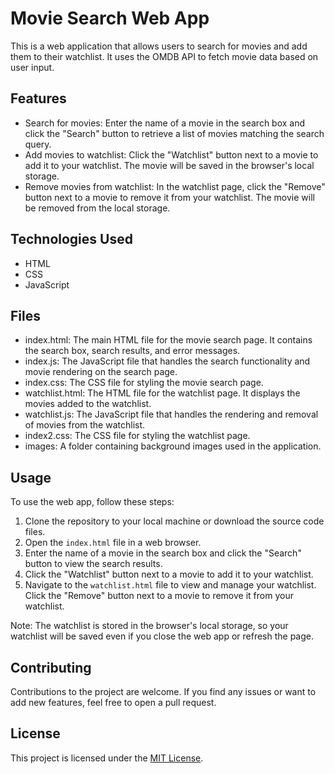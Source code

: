 # Movie Search Web App

This is a web application that allows users to search for movies and add them to their watchlist. It uses the OMDB API to fetch movie data based on user input.

## Features

- Search for movies: Enter the name of a movie in the search box and click the "Search" button to retrieve a list of movies matching the search query.
- Add movies to watchlist: Click the "Watchlist" button next to a movie to add it to your watchlist. The movie will be saved in the browser's local storage.
- Remove movies from watchlist: In the watchlist page, click the "Remove" button next to a movie to remove it from your watchlist. The movie will be removed from the local storage.

## Technologies Used

- HTML
- CSS
- JavaScript

## Files

- index.html: The main HTML file for the movie search page. It contains the search box, search results, and error messages.
- index.js: The JavaScript file that handles the search functionality and movie rendering on the search page.
- index.css: The CSS file for styling the movie search page.
- watchlist.html: The HTML file for the watchlist page. It displays the movies added to the watchlist.
- watchlist.js: The JavaScript file that handles the rendering and removal of movies from the watchlist.
- index2.css: The CSS file for styling the watchlist page.
- images: A folder containing background images used in the application.

## Usage

To use the web app, follow these steps:

1. Clone the repository to your local machine or download the source code files.
2. Open the `index.html` file in a web browser.
3. Enter the name of a movie in the search box and click the "Search" button to view the search results.
4. Click the "Watchlist" button next to a movie to add it to your watchlist.
5. Navigate to the `watchlist.html` file to view and manage your watchlist. Click the "Remove" button next to a movie to remove it from your watchlist.

Note: The watchlist is stored in the browser's local storage, so your watchlist will be saved even if you close the web app or refresh the page.

## Contributing

Contributions to the project are welcome. If you find any issues or want to add new features, feel free to open a pull request.

## License

This project is licensed under the [MIT License](LICENSE).

